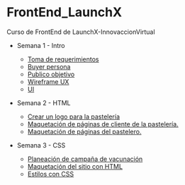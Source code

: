 # FrontEnd_LaunchX
Curso de FrontEnd de LaunchX-InnovaccionVirtual

- Semana 1 - Intro
  * [Toma de requerimientos](https://github.com/ghquiroz/FrontEnd_LaunchX/blob/main/Semana%201%20-%20Intro/1.-Requerimientos.pdf)
  * [Buyer persona](https://github.com/ghquiroz/FrontEnd_LaunchX/blob/main/Semana%201%20-%20Intro/2.-Buyer%20persona.pdf)
  * [Publico objetivo](https://github.com/ghquiroz/FrontEnd_LaunchX/blob/main/Semana%201%20-%20Intro/3.-%20Publico%20objetivo.pdf)
  * [Wireframe UX](https://github.com/ghquiroz/FrontEnd_LaunchX/blob/main/Semana%201%20-%20Intro/4.-%20Wireframe%20UX.pdf)
  * [UI](https://github.com/ghquiroz/FrontEnd_LaunchX/blob/main/Semana%201%20-%20Intro/5.-%20Dise%C3%B1o%20UI.pdf)

- Semana 2 - HTML
  * [Crear un logo para la pastelería](https://github.com/ghquiroz/FrontEnd_LaunchX/blob/main/Semana%202%20-%20HTML/Logo.png)
  * [Maquetación de páginas de cliente de la pastelería.](https://github.com/ghquiroz/FrontEnd_LaunchX/tree/main/Semana%202%20-%20HTML/Practica%20-%20Pasteleria)
  * [Maquetación de páginas del pastelero.](https://github.com/ghquiroz/FrontEnd_LaunchX/tree/main/Semana%202%20-%20HTML/Practica%20-%20Pasteleria)

- Semana 3 - CSS
  * [Planeación de campaña de vacunación](https://github.com/ghquiroz/FrontEnd_LaunchX/blob/main/Semana%203%20-%20CSS/PLAN%20DE%20MERCADOTECNIA.pdf)
  * [Maquetación del sitio con HTML](https://github.com/ghquiroz/FrontEnd_LaunchX/blob/main/Semana%203%20-%20CSS/Vaccination/Pages/Index.html)
  * [Estilos con CSS](https://github.com/ghquiroz/FrontEnd_LaunchX/blob/main/Semana%203%20-%20CSS/Vaccination/Content/css/Styles.css)
